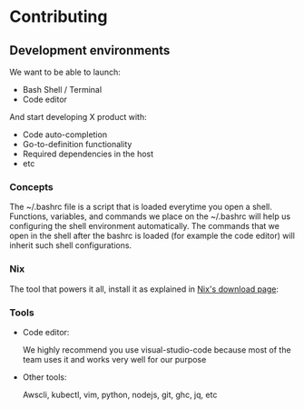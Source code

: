 # Contributing

## Development environments

We want to be able to launch:
- Bash Shell / Terminal
- Code editor

And start developing X product with:
- Code auto-completion
- Go-to-definition functionality
- Required dependencies in the host
- etc

### Concepts

The ~/.bashrc file is a script that is loaded everytime you open a shell.
Functions, variables, and commands we place on the ~/.bashrc will help us configuring the shell environment automatically. The commands that we open in the shell after the bashrc is loaded (for example the code editor) will inherit such shell configurations.

### Nix

The tool that powers it all, install it as explained in
[Nix's download page](https://nixos.org/download.html):

### Tools

- Code editor:

  We highly recommend you use visual-studio-code because most of the team uses it
  and works very well for our purpose

- Other tools:

  Awscli, kubectl, vim, python, nodejs, git, ghc, jq, etc
